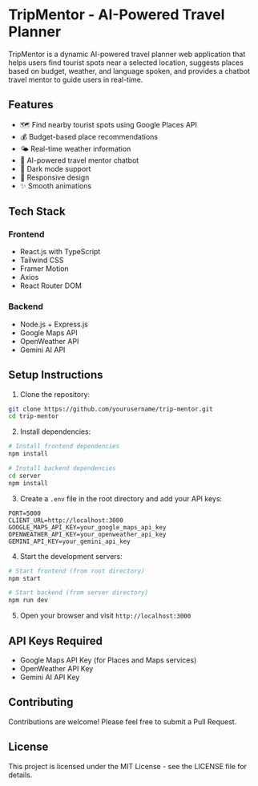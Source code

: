 # TripMentor - AI-Powered Travel Planner

TripMentor is a dynamic AI-powered travel planner web application that helps users find tourist spots near a selected location, suggests places based on budget, weather, and language spoken, and provides a chatbot travel mentor to guide users in real-time.

## Features

- 🗺️ Find nearby tourist spots using Google Places API
- 💰 Budget-based place recommendations
- 🌤️ Real-time weather information
- 💬 AI-powered travel mentor chatbot
- 🌙 Dark mode support
- 📱 Responsive design
- ✨ Smooth animations

## Tech Stack

### Frontend
- React.js with TypeScript
- Tailwind CSS
- Framer Motion
- Axios
- React Router DOM

### Backend
- Node.js + Express.js
- Google Maps API
- OpenWeather API
- Gemini AI API

## Setup Instructions

1. Clone the repository:
```bash
git clone https://github.com/yourusername/trip-mentor.git
cd trip-mentor
```

2. Install dependencies:
```bash
# Install frontend dependencies
npm install

# Install backend dependencies
cd server
npm install
```

3. Create a `.env` file in the root directory and add your API keys:
```
PORT=5000
CLIENT_URL=http://localhost:3000
GOOGLE_MAPS_API_KEY=your_google_maps_api_key
OPENWEATHER_API_KEY=your_openweather_api_key
GEMINI_API_KEY=your_gemini_api_key
```

4. Start the development servers:
```bash
# Start frontend (from root directory)
npm start

# Start backend (from server directory)
npm run dev
```

5. Open your browser and visit `http://localhost:3000`

## API Keys Required

- Google Maps API Key (for Places and Maps services)
- OpenWeather API Key
- Gemini AI API Key

## Contributing

Contributions are welcome! Please feel free to submit a Pull Request.

## License

This project is licensed under the MIT License - see the LICENSE file for details.
